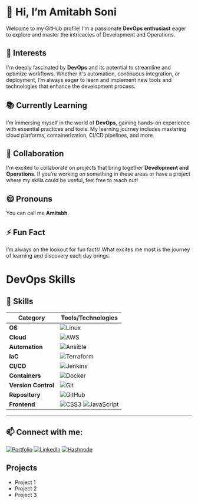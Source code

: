 # 👋 Hi, I’m Amitabh Soni

Welcome to my GitHub profile! I’m a passionate **DevOps enthusiast** eager to explore and master the intricacies of Development and Operations.

## 🌟 Interests
I'm deeply fascinated by **DevOps** and its potential to streamline and optimize workflows. Whether it's automation, continuous integration, or deployment, I’m always eager to learn and implement new tools and technologies that enhance the development process.

## 📚 Currently Learning
I’m immersing myself in the world of **DevOps**, gaining hands-on experience with essential practices and tools. My learning journey includes mastering cloud platforms, containerization, CI/CD pipelines, and more.

## 🤝 Collaboration
I'm excited to collaborate on projects that bring together **Development and Operations**. If you’re working on something in these areas or have a project where my skills could be useful, feel free to reach out!


## 😄 Pronouns
You can call me **Amitabh**.

## ⚡ Fun Fact
I’m always on the lookout for fun facts! What excites me most is the journey of learning and discovery each day brings.

# DevOps Skills

## 🚀 Skills

| Category        | Tools/Technologies                                                                                                                                                          |
|-----------------|----------------------------------------------------------------------------------------------------------------------------------------------------------------------------|
| **OS**          | ![Linux](https://img.shields.io/badge/Linux-FCC624?style=for-the-badge&logo=linux&logoColor=black)                                                                           |
| **Cloud**       | ![AWS](https://img.shields.io/badge/AWS-232F3E?style=for-the-badge&logo=amazon-aws&logoColor=white)                                                                          |
| **Automation**  | ![Ansible](https://img.shields.io/badge/Ansible-EE0000?style=for-the-badge&logo=ansible&logoColor=white)                                                                      |
| **IaC**         | ![Terraform](https://img.shields.io/badge/Terraform-623CE4?style=for-the-badge&logo=terraform&logoColor=white)                                                               |
| **CI/CD**       | ![Jenkins](https://img.shields.io/badge/Jenkins-D24939?style=for-the-badge&logo=jenkins&logoColor=white)                                                                     |
| **Containers**  | ![Docker](https://img.shields.io/badge/Docker-2496ED?style=for-the-badge&logo=docker&logoColor=white)                                                                         |
| **Version Control** | ![Git](https://img.shields.io/badge/Git-F05032?style=for-the-badge&logo=git&logoColor=white)                                                                              |
| **Repository**  | ![GitHub](https://img.shields.io/badge/GitHub-181717?style=for-the-badge&logo=github&logoColor=white)                                                                         |
| **Frontend**    | ![CSS3](https://img.shields.io/badge/CSS3-1572B6?style=for-the-badge&logo=css3&logoColor=white) ![JavaScript](https://img.shields.io/badge/JavaScript-F7DF1E?style=for-the-badge&logo=javascript&logoColor=black) |

---

## 📫 Connect with me:

[![Portfolio](https://img.shields.io/badge/Portfolio-00A98F?style=for-the-badge)](https://yourportfolio.com)
[![LinkedIn](https://img.shields.io/badge/LinkedIn-0077B5?style=for-the-badge&logo=linkedin&logoColor=white)](https://linkedin.com/in/yourprofile)
[![Hashnode](https://img.shields.io/badge/Hashnode-2962FF?style=for-the-badge&logo=hashnode&logoColor=white)](https://hashnode.com/@yourusername)



## Projects
- Project 1
- Project 2
- Project 3



